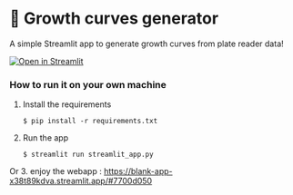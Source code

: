 # 🎈 Growth curves generator 

A simple Streamlit app to generate growth curves from plate reader data!

[![Open in Streamlit](https://static.streamlit.io/badges/streamlit_badge_black_white.svg)]([https://blank-app-template.streamlit.app/](https://blank-app-x38t89kdva.streamlit.app/#7700d050))

### How to run it on your own machine

1. Install the requirements

   ```
   $ pip install -r requirements.txt
   ```

2. Run the app

   ```
   $ streamlit run streamlit_app.py
   ```
Or 3. enjoy the webapp : https://blank-app-x38t89kdva.streamlit.app/#7700d050

